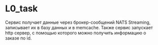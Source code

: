 # L0_task

Сервис получает данные через брокер-сообщений  NATS Streaming, записывает их в базу данных и в memcache. 
Также сервис запускает http сервер, с помощью которого можно получить информацию о заказе по id.
